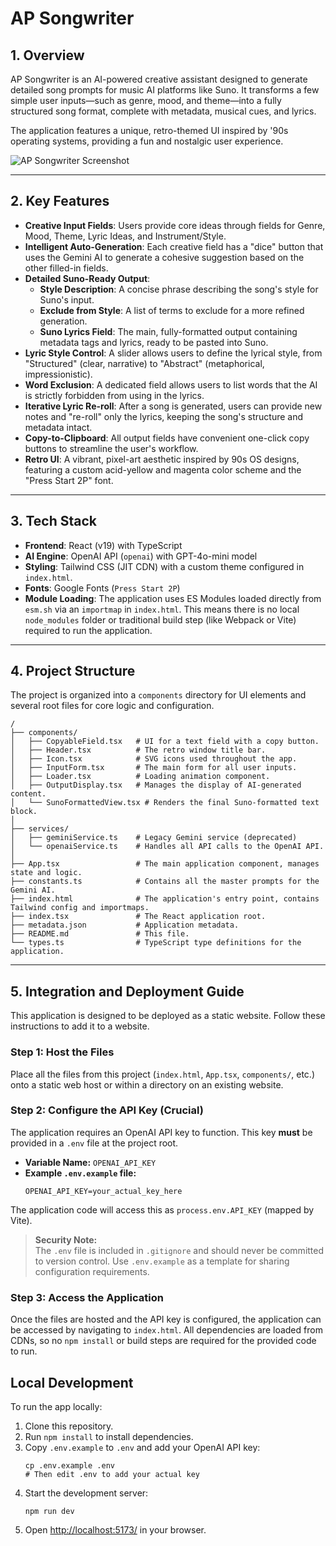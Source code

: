 # AP Songwriter

## 1. Overview

AP Songwriter is an AI-powered creative assistant designed to generate detailed song prompts for music AI platforms like Suno. It transforms a few simple user inputs—such as genre, mood, and theme—into a fully structured song format, complete with metadata, musical cues, and lyrics.

The application features a unique, retro-themed UI inspired by '90s operating systems, providing a fun and nostalgic user experience.

![AP Songwriter Screenshot](https://storage.googleapis.com/agent-tools-dev/doc-assets/ap-songwriter-screenshot.png)

---

## 2. Key Features

-   **Creative Input Fields**: Users provide core ideas through fields for Genre, Mood, Theme, Lyric Ideas, and Instrument/Style.
-   **Intelligent Auto-Generation**: Each creative field has a "dice" button that uses the Gemini AI to generate a cohesive suggestion based on the other filled-in fields.
-   **Detailed Suno-Ready Output**:
    -   **Style Description**: A concise phrase describing the song's style for Suno's input.
    -   **Exclude from Style**: A list of terms to exclude for a more refined generation.
    -   **Suno Lyrics Field**: The main, fully-formatted output containing metadata tags and lyrics, ready to be pasted into Suno.
-   **Lyric Style Control**: A slider allows users to define the lyrical style, from "Structured" (clear, narrative) to "Abstract" (metaphorical, impressionistic).
-   **Word Exclusion**: A dedicated field allows users to list words that the AI is strictly forbidden from using in the lyrics.
-   **Iterative Lyric Re-roll**: After a song is generated, users can provide new notes and "re-roll" only the lyrics, keeping the song's structure and metadata intact.
-   **Copy-to-Clipboard**: All output fields have convenient one-click copy buttons to streamline the user's workflow.
-   **Retro UI**: A vibrant, pixel-art aesthetic inspired by 90s OS designs, featuring a custom acid-yellow and magenta color scheme and the "Press Start 2P" font.

---

## 3. Tech Stack

-   **Frontend**: React (v19) with TypeScript
-   **AI Engine**: OpenAI API (`openai`) with GPT-4o-mini model
-   **Styling**: Tailwind CSS (JIT CDN) with a custom theme configured in `index.html`.
-   **Fonts**: Google Fonts (`Press Start 2P`)
-   **Module Loading**: The application uses ES Modules loaded directly from `esm.sh` via an `importmap` in `index.html`. This means there is no local `node_modules` folder or traditional build step (like Webpack or Vite) required to run the application.

---

## 4. Project Structure

The project is organized into a `components` directory for UI elements and several root files for core logic and configuration.

```
/
├── components/
│   ├── CopyableField.tsx   # UI for a text field with a copy button.
│   ├── Header.tsx          # The retro window title bar.
│   ├── Icon.tsx            # SVG icons used throughout the app.
│   ├── InputForm.tsx       # The main form for all user inputs.
│   ├── Loader.tsx          # Loading animation component.
│   ├── OutputDisplay.tsx   # Manages the display of AI-generated content.
│   └── SunoFormattedView.tsx # Renders the final Suno-formatted text block.
│
├── services/
│   ├── geminiService.ts    # Legacy Gemini service (deprecated)
│   └── openaiService.ts    # Handles all API calls to the OpenAI API.
│
├── App.tsx                 # The main application component, manages state and logic.
├── constants.ts            # Contains all the master prompts for the Gemini AI.
├── index.html              # The application's entry point, contains Tailwind config and importmaps.
├── index.tsx               # The React application root.
├── metadata.json           # Application metadata.
├── README.md               # This file.
└── types.ts                # TypeScript type definitions for the application.
```

---

## 5. Integration and Deployment Guide

This application is designed to be deployed as a static website. Follow these instructions to add it to a website.

### Step 1: Host the Files

Place all the files from this project (`index.html`, `App.tsx`, `components/`, etc.) onto a static web host or within a directory on an existing website.

### Step 2: Configure the API Key (Crucial)

The application requires an OpenAI API key to function. This key **must** be provided in a `.env` file at the project root.

- **Variable Name:** `OPENAI_API_KEY`
- **Example `.env.example` file:**
  ```
  OPENAI_API_KEY=your_actual_key_here
  ```

The application code will access this as `process.env.API_KEY` (mapped by Vite).

> **Security Note:**  
> The `.env` file is included in `.gitignore` and should never be committed to version control. Use `.env.example` as a template for sharing configuration requirements.

### Step 3: Access the Application

Once the files are hosted and the API key is configured, the application can be accessed by navigating to `index.html`. All dependencies are loaded from CDNs, so no `npm install` or build steps are required for the provided code to run.

## Local Development

To run the app locally:

1. Clone this repository.
2. Run `npm install` to install dependencies.
3. Copy `.env.example` to `.env` and add your OpenAI API key:
   ```
   cp .env.example .env
   # Then edit .env to add your actual key
   ```
4. Start the development server:
   ```
   npm run dev
   ```
5. Open [http://localhost:5173/](http://localhost:5173/) in your browser.

